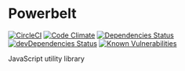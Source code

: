 # Powerbelt

[![CircleCI](https://circleci.com/gh/jesselpalmer/powerbelt.svg?&style=shield)](https://circleci.com/gh/jesselpalmer/powerbelt)
[![Code Climate](https://codeclimate.com/github/jesselpalmer/powerbelt/badges/gpa.svg)](https://codeclimate.com/github/jesselpalmer/powerbelt)
[![Dependencies Status](https://david-dm.org/jesselpalmer/powerbelt/status.svg)](https://david-dm.org/jesselpalmer/powerbelt)
[![devDependencies Status](https://david-dm.org/jesselpalmer/powerbelt/dev-status.svg)](https://david-dm.org/jesselpalmer/powerbelt?type=dev)
[![Known Vulnerabilities](https://snyk.io/test/github/jesselpalmer/powerbelt/badge.svg)](https://snyk.io/test/github/jesselpalmer/powerbelt)    

JavaScript utility library
